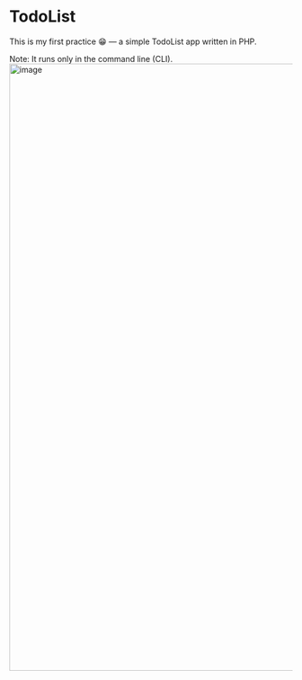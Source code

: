 # TodoList

This is my first practice 😁 — a simple TodoList app written in PHP.

Note: It runs only in the command line (CLI).
<img width="1920" height="1080" alt="image" src="https://github.com/user-attachments/assets/9adac6df-508c-49e9-9d9d-91c785034d2e" />
